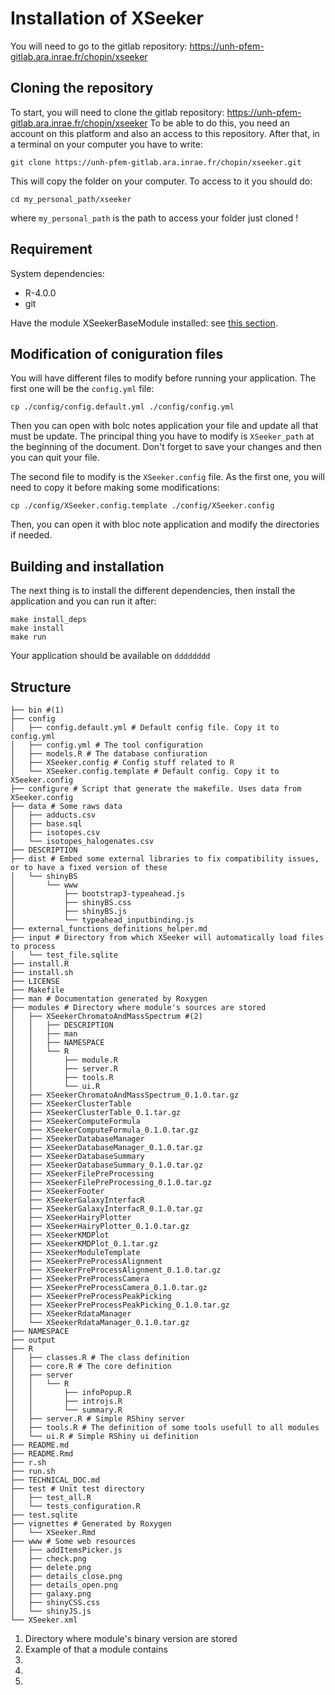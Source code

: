 # Installation of XSeeker

You will need to go to the gitlab repository: https://unh-pfem-gitlab.ara.inrae.fr/chopin/xseeker

## Cloning the repository

To start, you will need to clone the gitlab repository: https://unh-pfem-gitlab.ara.inrae.fr/chopin/xseeker
To be able to do this, you need an account on this platform and also an access to this repository. After that, in a terminal on your computer you have to write:
```{ .yaml .copy }
git clone https://unh-pfem-gitlab.ara.inrae.fr/chopin/xseeker.git
```

This will copy the folder on your computer. To access to it you should do:
```{ .yaml .copy }
cd my_personal_path/xseeker
```
where `my_personal_path` is the path to access your folder just cloned !

## Requirement

System dependencies:

- R-4.0.0
- git

Have the module XSeekerBaseModule installed: see [this section](xseekerbasemodule.md).

## Modification of coniguration files

You will have different files to modify before running your application. The first one will be the `config.yml` file:
```{ .yaml .copy }
cp ./config/config.default.yml ./config/config.yml 
```
Then you can open with bolc notes application your file and update all that must be update. The principal thing you have to modify is `XSeeker_path` at the beginning of the document.
Don't forget to save your changes and then you can quit your file.

The second file to modify is the `XSeeker.config` file. As the first one, you will need to copy it before making some modifications:
```{ .yaml .copy }
cp ./config/XSeeker.config.template ./config/XSeeker.config
```
Then, you can open it with bloc note application and modify the directories if needed.

## Building and installation

The next thing is to install the different dependencies, then install the application and you can run it after:
```{ .yaml .copy }
make install_deps
make install
make run
```

Your application should be available on `dddddddd`

## Structure

```{ .yaml .no-copy .annotate }
├── bin #(1)
├── config
│   ├── config.default.yml # Default config file. Copy it to config.yml
│   ├── config.yml # The tool configuration
│   ├── models.R # The database confiuration
│   ├── XSeeker.config # Config stuff related to R
│   └── XSeeker.config.template # Default config. Copy it to XSeeker.config
├── configure # Script that generate the makefile. Uses data from XSeeker.config
├── data # Some raws data
│   ├── adducts.csv
│   ├── base.sql
│   ├── isotopes.csv
│   └── isotopes_halogenates.csv
├── DESCRIPTION
├── dist # Embed some external libraries to fix compatibility issues, or to have a fixed version of these
│   └── shinyBS
│       └── www
│           ├── bootstrap3-typeahead.js
│           ├── shinyBS.css
│           ├── shinyBS.js
│           └── typeahead_inputbinding.js
├── external_functions_definitions_helper.md
├── input # Directory from which XSeeker will automatically load files to process
│   └── test_file.sqlite
├── install.R
├── install.sh
├── LICENSE
├── Makefile
├── man # Documentation generated by Roxygen
├── modules # Directory where module's sources are stored
│   ├── XSeekerChromatoAndMassSpectrum #(2)
│   │   ├── DESCRIPTION
│   │   ├── man
│   │   ├── NAMESPACE
│   │   └── R
│   │       ├── module.R
│   │       ├── server.R
│   │       ├── tools.R
│   │       └── ui.R
│   ├── XSeekerChromatoAndMassSpectrum_0.1.0.tar.gz
│   ├── XSeekerClusterTable
│   ├── XSeekerClusterTable_0.1.tar.gz
│   ├── XSeekerComputeFormula
│   ├── XSeekerComputeFormula_0.1.0.tar.gz
│   ├── XSeekerDatabaseManager
│   ├── XSeekerDatabaseManager_0.1.0.tar.gz
│   ├── XSeekerDatabaseSummary
│   ├── XSeekerDatabaseSummary_0.1.0.tar.gz
│   ├── XSeekerFilePreProcessing
│   ├── XSeekerFilePreProcessing_0.1.0.tar.gz
│   ├── XSeekerFooter
│   ├── XSeekerGalaxyInterfacR
│   ├── XSeekerGalaxyInterfacR_0.1.0.tar.gz
│   ├── XSeekerHairyPlotter
│   ├── XSeekerHairyPlotter_0.1.0.tar.gz
│   ├── XSeekerKMDPlot
│   ├── XSeekerKMDPlot_0.1.tar.gz
│   ├── XSeekerModuleTemplate
│   ├── XSeekerPreProcessAlignment
│   ├── XSeekerPreProcessAlignment_0.1.0.tar.gz
│   ├── XSeekerPreProcessCamera
│   ├── XSeekerPreProcessCamera_0.1.0.tar.gz
│   ├── XSeekerPreProcessPeakPicking
│   ├── XSeekerPreProcessPeakPicking_0.1.0.tar.gz
│   ├── XSeekerRdataManager
│   └── XSeekerRdataManager_0.1.0.tar.gz
├── NAMESPACE
├── output
├── R
│   ├── classes.R # The class definition
│   ├── core.R # The core definition
│   ├── server
│   │   └── R
│   │       ├── infoPopup.R
│   │       ├── introjs.R
│   │       └── summary.R
│   ├── server.R # Simple RShiny server
│   ├── tools.R # The definition of some tools usefull to all modules
│   └── ui.R # Simple RShiny ui definition
├── README.md
├── README.Rmd
├── r.sh
├── run.sh
├── TECHNICAL_DOC.md
├── test # Unit test directory
│   ├── test_all.R
│   └── tests_configuration.R
├── test.sqlite
├── vignettes # Generated by Roxygen
│   └── XSeeker.Rmd
├── www # Some web resources
│   ├── addItemsPicker.js
│   ├── check.png
│   ├── delete.png
│   ├── details_close.png
│   ├── details_open.png
│   ├── galaxy.png
│   ├── shinyCSS.css
│   └── shinyJS.js
└── XSeeker.xml
```

1. Directory where module's binary version are stored
2. Example of that a module contains
3. 
4. 
5. 
